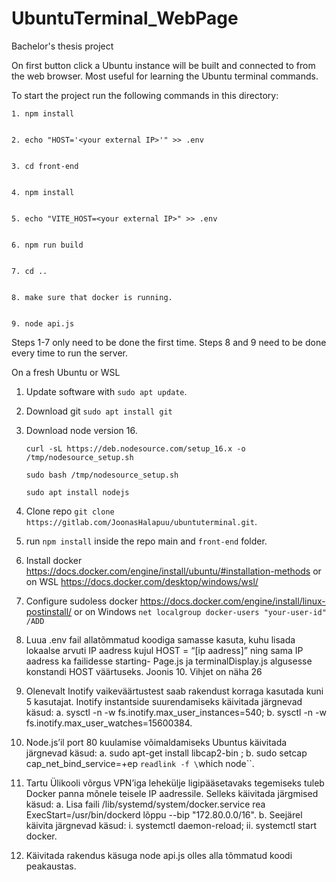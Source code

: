 # UbuntuTerminal_WebPage

Bachelor's thesis project

On first button click a Ubuntu instance will be built and connected to from the web browser.
Most useful for learning the Ubuntu terminal commands.

To start the project run the following commands in this directory: 


    1. npm install
    

    2. echo "HOST='<your external IP>'" >> .env


    3. cd front-end


    4. npm install


    5. echo "VITE_HOST=<your external IP>" >> .env

    
    6. npm run build


    7. cd ..


    8. make sure that docker is running.


    9. node api.js


Steps 1-7 only need to be done the first time. Steps 8 and 9 need to be done every time to run the server.

On a fresh Ubuntu or WSL
1. Update software with `sudo apt update`.
2. Download git `sudo apt install git`
3. Download node version 16. 

    `curl -sL https://deb.nodesource.com/setup_16.x -o /tmp/nodesource_setup.sh`

    `sudo bash /tmp/nodesource_setup.sh`

    `sudo apt install nodejs`

4. Clone repo `git clone https://gitlab.com/JoonasHalapuu/ubuntuterminal.git`.

6. run `npm install`  inside the repo main and `front-end` folder.
7. Install docker https://docs.docker.com/engine/install/ubuntu/#installation-methods or on WSL https://docs.docker.com/desktop/windows/wsl/
8. Configure sudoless docker https://docs.docker.com/engine/install/linux-postinstall/ or on Windows `net localgroup docker-users "your-user-id" /ADD`


9. Luua .env fail allatõmmatud koodiga samasse kasuta, kuhu lisada lokaalse arvuti IP
aadress kujul HOST = “[ip aadress]” ning sama IP aadress ka failidesse starting-
Page.js ja terminalDisplay.js algusesse konstandi HOST väärtuseks.
Joonis 10. Vihjet on näha
26
10. Olenevalt Inotify vaikeväärtustest saab rakendust korraga kasutada kuni 5 kasutajat.
Inotify instantside suurendamiseks käivitada järgnevad käsud:
a. sysctl -n -w fs.inotify.max_user_instances=540;
b. sysctl -n -w fs.inotify.max_user_watches=15600384.
11. Node.js’il port 80 kuulamise võimaldamiseks Ubuntus käivitada järgnevad käsud:
a. sudo apt-get install libcap2-bin ;
b. sudo setcap cap_net_bind_service=+ep `readlink -f \`which node\``.
12. Tartu Ülikooli võrgus VPN’iga lehekülje ligipääsetavaks tegemiseks tuleb Docker
panna mõnele teisele IP aadressile. Selleks käivitada järgmised käsud:
a. Lisa faili /lib/systemd/system/docker.service rea
ExecStart=/usr/bin/dockerd lõppu --bip "172.80.0.0/16".
b. Seejärel käivita järgnevad käsud:
i. systemctl daemon-reload;
ii. systemctl start docker.
13. Käivitada rakendus käsuga node api.js olles alla tõmmatud koodi peakaustas.
